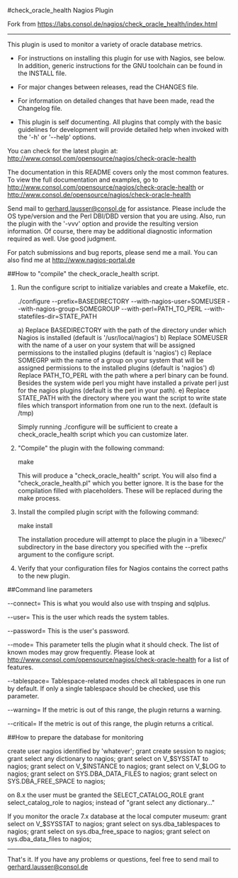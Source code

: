 #check_oracle_health Nagios Plugin

Fork from https://labs.consol.de/nagios/check_oracle_health/index.html

---

This plugin is used to monitor a variety of oracle database metrics. 

* For instructions on installing this plugin for use with Nagios,
  see below. In addition, generic instructions for the GNU toolchain
  can be found in the INSTALL file.

* For major changes between releases, read the CHANGES file.

* For information on detailed changes that have been made,
  read the Changelog file.

* This plugin is self documenting.  All plugins that comply with
  the basic guidelines for development will provide detailed help when
  invoked with the '-h' or '--help' options.

You can check for the latest plugin at:
  http://www.consol.com/opensource/nagios/check-oracle-health

The documentation in this README covers only the most common features.
To view the full documentation and examples, go to 
  http://www.consol.com/opensource/nagios/check-oracle-health or
  http://www.consol.de/opensource/nagios/check-oracle-health

Send mail to gerhard.lausser@consol.de for assistance.
Please include the OS type/version and the Perl DBI/DBD version
that you are using.
Also, run the plugin with the '-vvv' option and provide the resulting 
version information.  Of course, there may be additional diagnostic information
required as well.  Use good judgment.

For patch submissions and bug reports, please send me a mail. You can also find
me at http://www.nagios-portal.de




##How to "compile" the check_oracle_health script.


1) Run the configure script to initialize variables and create a Makefile, etc.

	./configure --prefix=BASEDIRECTORY --with-nagios-user=SOMEUSER --with-nagios-group=SOMEGROUP --with-perl=PATH_TO_PERL --with-statefiles-dir=STATE_PATH

   a) Replace BASEDIRECTORY with the path of the directory under which Nagios
      is installed (default is '/usr/local/nagios')
   b) Replace SOMEUSER with the name of a user on your system that will be
      assigned permissions to the installed plugins (default is 'nagios')
   c) Replace SOMEGRP with the name of a group on your system that will be
      assigned permissions to the installed plugins (default is 'nagios')
   d) Replace PATH_TO_PERL with the path where a perl binary can be found.
      Besides the system wide perl you might have installed a private perl
      just for the nagios plugins (default is the perl in your path).
   e) Replace STATE_PATH with the directory where you want the script to
      write state files which transport information from one run to the next.
      (default is /tmp)

   Simply running ./configure will be sufficient to create a check_oracle_health
   script which you can customize later.
      

2) "Compile" the plugin with the following command:

	make

    This will produce a "check_oracle_health" script. You will also find
    a "check_oracle_health.pl" which you better ignore. It is the base for
    the compilation filled with placeholders. These will be replaced during
    the make process.


3) Install the compiled plugin script with the following command:

	make install

   The installation procedure will attempt to place the plugin in a 
   'libexec/' subdirectory in the base directory you specified with
   the --prefix argument to the configure script.


4) Verify that your configuration files for Nagios contains
   the correct paths to the new plugin.


##Command line parameters

--connect=<the oracle connect string>
   This is what you would also use with tnsping and sqlplus.

--user=<username>
   This is the user which reads the system tables.

--password=<secret>
   This is the user's password.

--mode=<operation mode>
   This parameter tells the plugin what it should check.
   The list of known modes may grow frequently. Please look at 
   http://www.consol.com/opensource/nagios/check-oracle-health for a list
   of features.

--tablespace=<tablespace name>
  Tablespace-related modes check all tablespaces in one run by default.
  If only a single tablespace should be checked, use this parameter.

--warning=<warning threshold>
  If the metric is out of this range, the plugin returns a warning.

--critical=<critical threshold>
  If the metric is out of this range, the plugin returns a critical.

   


##How to prepare the database for monitoring

create user nagios identified by 'whatever';
grant create session to nagios; 
grant select any dictionary to nagios; 
grant select on V_$SYSSTAT to nagios; 
grant select on V_$INSTANCE to nagios; 
grant select on V_$LOG to nagios; 
grant select on SYS.DBA_DATA_FILES to nagios; 
grant select on SYS.DBA_FREE_SPACE to nagios;

on 8.x the user must be granted the SELECT_CATALOG_ROLE
grant select_catalog_role to nagios;
instead of "grant select any dictionary..."

If you monitor the oracle 7.x database at the local computer museum:
grant select on V_$SYSSTAT to nagios;
grant select on sys.dba_tablespaces to nagios;
grant select on sys.dba_free_space to nagios;
grant select on sys.dba_data_files to nagios;


---
That's it.  If you have any problems or questions, feel free to send mail
to gerhard.lausser@consol.de
